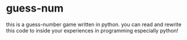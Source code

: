 # guess-num
this is a guess-number game written in python. you can read and rewrite this code to inside your experiences in programming especially python!
